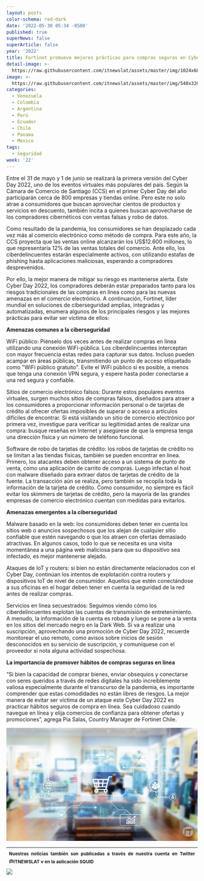 ```yaml
---
layout: posts
color-schema: red-dark
date: '2022-05-30 05:34 -0500'
published: true
superNews: false
superArticle: false
year: '2022'
title: Fortinet promueve mejores prácticas para compras seguras en Cyber Day 2022
detail-image: >-
  https://raw.githubusercontent.com/itnewslat/assets/master/img/1024x680/Compras-digitales-g.jpg
image: >-
  https://raw.githubusercontent.com/itnewslat/assets/master/img/540x320/Compras-digitales-p.jpg
categories:
  - Venezuela
  - Colombia
  - Argentina
  - Perú
  - Ecuador
  - Chile
  - Panama
  - Mexico
tags:
  - Seguridad
week: '22'
---
```

Entre el 31 de mayo y 1 de junio se realizará la primera versión del Cyber Day 2022, uno de los eventos virtuales más populares del país. Según la Cámara de Comercio de Santiago (CCS) en el primer Cyber Day del año participarán cerca de 800 empresas y tiendas online. Pero este no solo atrae a consumidores que buscan aprovechar cientos de productos y servicios en descuento, también incita a quienes buscan aprovecharse de los compradores cibernéticos con ventas falsas y robo de datos.
 
Como resultado de la pandemia, los consumidores se han desplazado cada vez más al comercio electrónico como método de compra. Para este año, la CCS proyecta que las ventas online alcanzarán los US$12.600 millones, lo que representaría 12% de las ventas totales del comercio. Ante ello, los ciberdelincuentes estarán especialmente activos, con utilizando estafas de phishing hasta aplicaciones maliciosas, esperando a compradores desprevenidos.
 
Por ello, la mejor manera de mitigar su riesgo es mantenerse alerta. Este Cyber Day 2022, los compradores deberán estar preparados tanto para los riesgos tradicionales de las compras en línea como para las nuevas amenazas en el comercio electrónico. A continuación, Fortinet, líder mundial en soluciones de ciberseguridad amplias, integradas y automatizadas, enumera algunos de los principales riesgos y las mejores prácticas para evitar ser víctima de ellos:
 
**Amenazas comunes a la ciberseguridad**
 
WiFi público: Piénselo dos veces antes de realizar compras en línea utilizando una conexión WiFi-pública. Los ciberdelincuentes interceptan con mayor frecuencia estas redes para capturar sus datos. Incluso pueden acampar en áreas públicas, transmitiendo un punto de acceso etiquetado como "WiFi público gratuito". Evite el WiFi público si es posible, a menos que tenga una conexión VPN segura, y espere hasta poder conectarse a una red segura y confiable.
 
Sitios de comercio electrónico falsos: Durante estos populares eventos virtuales, surgen muchos sitios de compras falsos, diseñados para atraer a los consumidores a proporcionar información personal o de tarjetas de crédito al ofrecer ofertas imposibles de superar o acceso a artículos difíciles de encontrar. Si está visitando un sitio de comercio electrónico por primera vez, investigue para verificar su legitimidad antes de realizar una compra: busque reseñas en Internet y asegúrese de que la empresa tenga una dirección física y un número de teléfono funcional.
 
Software de robo de tarjetas de crédito: los robos de tarjetas de crédito no se limitan a las tiendas físicas, también se pueden encontrar en línea. Primero, los atacantes deben obtener acceso a un sistema de punto de venta, como una aplicación de carrito de compras. Luego infectan el host con malware diseñado para extraer datos de tarjetas de crédito de la fuente. La transacción aún se realiza, pero también se recopila toda la información de la tarjeta de crédito. Como consumidor, no siempre es fácil evitar los skimmers de tarjetas de crédito, pero la mayoría de las grandes empresas de comercio electrónico cuentan con medidas para evitarlos.
 
**Amenazas emergentes a la ciberseguridad**
 
Malware basado en la web: los consumidores deben tener en cuenta los sitios web o anuncios sospechosos que los alejan de cualquier sitio confiable que estén navegando o que los atraen con ofertas demasiado atractivas. En algunos casos, todo lo que se necesita es una visita momentánea a una página web maliciosa para que su dispositivo sea infectado, es mejor mantenerse alejado.
 
Ataques de IoT y routers: si bien no están directamente relacionados con el Cyber Day, continúan los intentos de explotación contra routers y dispositivos IoT de nivel de consumidor. Aquellos que estén conectándose a sus oficinas en el hogar deben tener en cuenta la seguridad de la red antes de realizar compras.
 
Servicios en línea secuestrados: Seguimos viendo cómo los ciberdelincuentes explotan las cuentas de transmisión de entretenimiento. A menudo, la información de la cuenta es robada y luego se pone a la venta en los sitios del mercado negro en la Dark Web. Si va a realizar una suscripción, aprovechando una promoción de Cyber Day 2022, recuerde monitorear el uso remoto, como avisos sobre inicios de sesión desconocidos en su servicio de suscripción, y comuníquese con el proveedor si nota alguna actividad sospechosa.
 
**La importancia de promover hábitos de compras seguras en línea**
 
“Si bien la capacidad de comprar bienes, enviar obsequios y conectarse con seres queridos a través de redes digitales ha sido increíblemente valiosa especialmente durante el transcurso de la pandemia, es importante comprender que estas comodidades no están libres de riesgos. La mejor manera de evitar ser víctima de un ataque este Cyber Day 2022 es practicar hábitos seguros de compra en línea. Sea cuidadoso cuando navegue en línea y elija comercios de confianza para obtener ofertas y promociones”, agrega Pía Salas, Country Manager de Fortinet Chile.

![](https://raw.githubusercontent.com/itnewslat/assets/master/img/540x320/Compras-digitales-p.jpg)

<table style="height: 42px;" width="569">
<tbody>
<tr>
<td style="text-align: justify;"><sub><strong>Nuestras noticias también son publicadas a través de nuestra cuenta en Twitter <a href="https://twitter.com/itnewslat?lang=es">@ITNEWSLAT</a> y en la aplicación <a href="https://squidapp.co/en/">SQUID</a></strong></sub></td>
</tr>
</tbody>
</table>

<img src="https://tracker.metricool.com/c3po.jpg?hash=56f88a41e39ab42c063cc51676587a04"/>